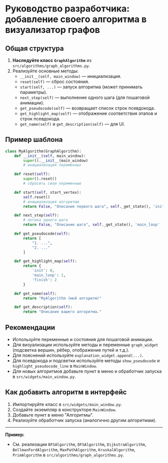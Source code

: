 # Руководство разработчика: добавление своего алгоритма в визуализатор графов

## Общая структура

1. **Наследуйте класс `GraphAlgorithm`** из `src/algorithms/graph_algorithms.py`.
2. Реализуйте основные методы:
   - `__init__(self, main_window)` — инициализация.
   - `reset(self)` — сброс состояния.
   - `start(self, ...)` — запуск алгоритма (может принимать параметры).
   - `next_step(self)` — выполнение одного шага (для пошаговой анимации).
   - `get_pseudocode(self)` — возвращает список строк псевдокода.
   - `get_highlight_map(self)` — отображение соответствия этапов и строк псевдокода.
   - `get_name(self)` и `get_description(self)` — для UI.

## Пример шаблона

```python
class MyAlgorithm(GraphAlgorithm):
    def __init__(self, main_window):
        super().__init__(main_window)
        # инициализация переменных

    def reset(self):
        super().reset()
        # сбросить свои переменные

    def start(self, start_vertex):
        self.reset()
        # инициализация алгоритма
        return False, "Описание первого шага", self._get_state(), 'init'

    def next_step(self):
        # логика одного шага
        return False, "Описание шага", self._get_state(), 'main_loop'

    def get_pseudocode(self):
        return [
            "1. ...",
            "2. ..."
        ]

    def get_highlight_map(self):
        return {
            'init': 0,
            'main_loop': 1,
            'finish': 2
        }

    def get_name(self):
        return "MyAlgorithm (мой алгоритм)"

    def get_description(self):
        return "Описание вашего алгоритма."
```

## Рекомендации

- Используйте переменные и состояния для пошаговой анимации.
- Для визуализации используйте методы и переменные `graph_widget` (подсветка вершин, рёбер, отображение путей и т.д.).
- Для пояснений используйте `explanation_widget.append(...)`.
- Для псевдокода и подсветки используйте методы `show_pseudocode` и `highlight_pseudocode_line` в `MainWindow`.
- Для новых алгоритмов добавьте пункт в меню и обработчик запуска в `src/widgets/main_window.py`.

## Как добавить алгоритм в интерфейс

1. Импортируйте класс в `src/widgets/main_window.py`.
2. Создайте экземпляр в конструкторе `MainWindow`.
3. Добавьте пункт в меню "Алгоритмы".
4. Реализуйте обработчик запуска (аналогично другим алгоритмам).

---

**Пример:**
- См. реализации `BFSAlgorithm`, `DFSAlgorithm`, `DijkstraAlgorithm`, `BellmanFordAlgorithm`, `MaxPathAlgorithm`, `KruskalAlgorithm`, `PrimAlgorithm` в `src/algorithms/graph_algorithms.py`. 